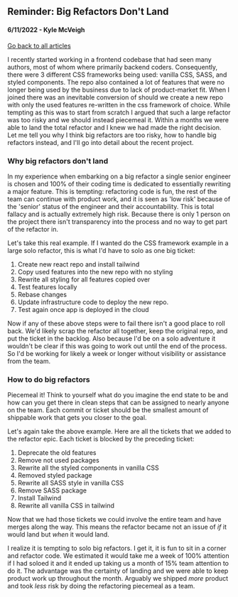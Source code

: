 ## Reminder: Big Refactors Don't Land
#### 6/11/2022 - Kyle McVeigh
[Go back to all articles](../../)

I recently started working in a frontend codebase that had seen many authors, most of whom where primarily backend coders. Consequently, there were 3 different CSS frameworks being used: vanilla CSS, SASS, and styled components. The repo also contained a lot of features that were no longer being used by the business due to lack of product-market fit. When I joined there was an inevitable conversion of should we create a new repo with only the used features re-written in the css framework of choice. While tempting as this was to start from scratch I argued that such a large refactor was too risky and we should instead piecemeal it. Within a months we were able to land the total refactor and I knew we had made the right decision. Let me tell you why I think big refactors are too risky, how to handle big refactors instead, and I'll go into detail about the recent project. 

### Why big refactors don't land 
In my experience when embarking on a big refactor a single senior engineer is chosen and 100% of their coding time is dedicated to essentially rewriting a major feature. This is tempting: refactoring code is fun, the rest of the team can continue with product work, and it is seen as 'low risk' because of the 'senior' status of the engineer and their accountability. This is total fallacy and is actually extremely high risk. Because there is only 1 person on the project there isn't transparency into the process and no way to get part of the refactor in. 

Let's take this real example. If I wanted do the CSS framework example in a large solo refactor, this is what I'd have to solo as one big ticket:
1. Create new react repo and install tailwind 
2. Copy used features into the new repo with no styling 
3. Rewrite all styling for all features copied over
4. Test features locally 
5. Rebase changes
6. Update infrastructure code to deploy the new repo.
7. Test again once app is deployed in the cloud 

Now if any of these above steps were to fail there isn't a good place to roll back. We'd likely scrap the refactor all together, keep the original repo, and put the ticket in the backlog. Also because I'd be on a solo adventure it wouldn't be clear if this was going to work out until the end of the process. So I'd be working for likely a week or longer without visibility or assistance from the team.

### How to do big refactors 
Piecemeal it! Think to yourself what do you imagine the end state to be and how can you get there in clean steps that can be assigned to nearly anyone on the team. Each commit or ticket should be the smallest amount of shippable work that gets you closer to the goal.

Let's again take the above example. Here are all the tickets that we added to the refactor epic. Each ticket is blocked by the preceding ticket:  
1. Deprecate the old features
2. Remove not used packages
3. Rewrite all the styled components in vanilla CSS
4. Removed styled package
5. Rewrite all SASS style in vanilla CSS 
6. Remove SASS package
7. Install Tailwind 
8. Rewrite all vanilla CSS in tailwind

Now that we had those tickets we could involve the entire team and have merges along the way. This means the refactor became not an issue of _if_ it would land but _when_ it would land. 

I realize it is tempting to solo big refactors. I get it, it is fun to sit in a corner and refactor code. We estimated it would take me a week of 100% attention if I had soloed it and it ended up taking us a month of 15% team attention to do it. The advantage was the certainty of landing and we were able to keep product work up throughout the month. Arguably we shipped _more_ product and took _less_ risk by doing the refactoring piecemeal as a team. 